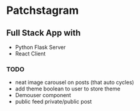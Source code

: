 # Patchstagram

## Full Stack App with
- Python Flask Server
- React Client


### TODO

- neat image carousel on posts (that auto cycles)
- add theme boolean to user to store theme
- Demouser component
- public feed private/public post


